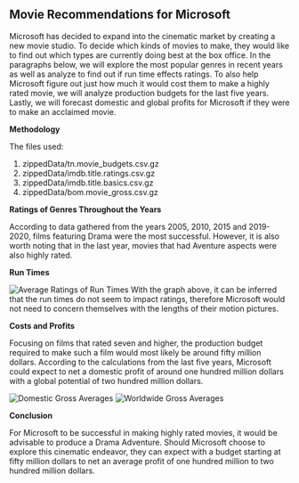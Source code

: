 
## Movie Recommendations for Microsoft

Microsoft has decided to expand into the cinematic market by creating a new movie studio. To decide which kinds of movies to make, they would like to find out which types are currently doing best at the box office. In the paragraphs below, we will explore the most popular genres in recent years as well as analyze to find out if run time effects ratings. To also help Microsoft figure out just how much it would cost them to make a highly rated movie, we will analyze production budgets for the last five years. Lastly, we will forecast domestic and global profits for Microsoft if they were to make an acclaimed movie.


**Methodology**

The files used:
1. zippedData/tn.movie_budgets.csv.gz
2. zippedData/imdb.title.ratings.csv.gz
3. zippedData/imdb.title.basics.csv.gz
4. zippedData/bom.movie_gross.csv.gz

**Ratings of Genres Throughout the Years**

According to data gathered from the years 2005, 2010, 2015 and 2019-2020, films featuring Drama were the most successful. However, it is also worth noting that in the last year, movies that had Aventure aspects were also highly rated.



**Run Times**

![Average Ratings of Run Times](https://user-images.githubusercontent.com/79724188/120088299-062e9480-c0bd-11eb-9d06-968076cf1ac4.png)
With the graph above, it can be inferred that the run times do not seem to impact ratings, therefore Microsoft would not need to concern themselves with the lengths of their motion pictures.

**Costs and Profits**

Focusing on films that rated seven and higher, the production budget required to make such a film would most likely be around fifty million dollars. According to the calculations from the last five years, Microsoft could expect to net a domestic profit of around one hundred million dollars with a global potential of two hundred million dollars.

![Domestic Gross Averages](https://user-images.githubusercontent.com/79724188/120119942-6a5a6280-c168-11eb-88b5-642b07cd2c7c.png)
![Worldwide Gross Averages](https://user-images.githubusercontent.com/79724188/120119955-77775180-c168-11eb-8936-17f07cb3edf3.png)


**Conclusion**

For Microsoft to be successful in making highly rated movies, it would be advisable to produce a Drama Adventure. Should Microsoft choose to explore this cinematic endeavor, they can expect with a budget starting at fifty million dollars to net an average profit of one hundred million to two hundred million dollars.

